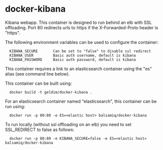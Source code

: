 docker-kibana
=============

Kibana webapp.  This container is designed to run behind an elb with SSL offloading.  Port 80 redirects urls
to https if the X-Forwarded-Proto header is "https".

The following environment variables can be used to configure the container:

      KIBANA_SECURE       Can be set to "false" to disable ssl redirect
      KIBANA_USER         Basic auth username, default is kibana
      KIBANA_PASSWORD     Basic auth password, default is kibana

This container requires a link to an elasticsearch container using the "es" alias (see command line below).

This container can be built using:

      docker build -t geldim/docker-kibana .

For an elasticsearch container named "elasticsearch", this container can be run using:

      docker run -p 80:80 -e ES=<elastic host> balsamiq/docker-kibana

To run locally (without ssl offloading on an elb) you need to set SSL_REDIRECT to false as follows:

      docker run -p 80:80 -e KIBANA_SECURE=false -e ES=<elastic host> balsamiq/docker-kibana
